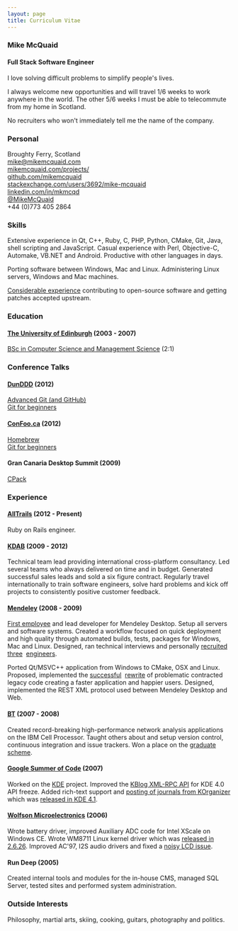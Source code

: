 ```yaml
---
layout: page
title: Curriculum Vitae
---
```

### Mike McQuaid
#### Full Stack Software Engineer
I love solving difficult problems to simplify people's lives.  

I always welcome new opportunities and will travel 1/6 weeks to work anywhere in the world. The other 5/6 weeks I must be able to telecommute from my home in Scotland.  

No recruiters who won't immediately tell me the name of the company.

### Personal
Broughty Ferry, Scotland  
[mike@mikemcquaid.com](mailto:mike@mikemcquaid.com)  
[mikemcquaid.com/projects/](http://mikemcquaid.com/projects/)  
[github.com/mikemcquaid](https://github.com/mikemcquaid)  
[stackexchange.com/users/3692/mike-mcquaid](http://stackexchange.com/users/3692/mike-mcquaid)  
[linkedin.com/in/mkmcqd](http://www.linkedin.com/in/mkmcqd)  
[@MikeMcQuaid](http://twitter.com/MikeMcQuaid)  
+44 (0)773 405 2864

### Skills
Extensive experience in Qt, C++, Ruby, C, PHP, Python, CMake, Git, Java, shell scripting and JavaScript. Casual experience with Perl, Objective-C, Automake, VB.NET and Android. Productive with other languages in days.  

Porting software between Windows, Mac and Linux. Administering Linux servers, Windows and Mac machines.  

[Considerable experience](http://www.ohloh.net/accounts/mikemcquaid) contributing to open-source software and getting patches accepted upstream.

### Education

#### [The University of Edinburgh](http://www.ed.ac.uk/home) (2003 - 2007)
[BSc in Computer Science and Management Science](http://www.inf.ed.ac.uk/undergraduate/csms.html) (2:1)

### Conference Talks
#### [DunDDD](http://dun.dddscotland.co.uk/) (2012)
[Advanced Git (and GitHub)](https://speakerdeck.com/mikemcquaid/advanced-git-and-github)  
[Git for beginners](http://speakerdeck.com/u/mikemcquaid/p/git-for-beginners)

#### [ConFoo.ca](http://confoo.ca) (2012)
[Homebrew](http://speakerdeck.com/u/mikemcquaid/p/homebrew)  
[Git for beginners](http://speakerdeck.com/u/mikemcquaid/p/git-for-beginners)

#### Gran Canaria Desktop Summit (2009)
[CPack](http://speakerdeck.com/u/mikemcquaid/p/cpack)

### Experience
#### [AllTrails](http://alltrails.com/) (2012 - Present)
Ruby on Rails engineer.

#### [KDAB](http://kdab.com/) (2009 - 2012)
Technical team lead providing international cross-platform consultancy. Led several teams who always delivered on time and in budget. Generated successful sales leads and sold a six figure contract. Regularly travel internationally to train software engineers, solve hard problems and kick off projects to consistently positive customer feedback.

#### [Mendeley](http://www.mendeley.com/) (2008 - 2009)
[First employee](http://blog.mendeley.com/start-up-life/mike-arthur-joins-team-mendeley/) and lead developer for Mendeley Desktop. Setup all servers and software systems. Created a workflow focused on quick deployment and high quality through automated builds, tests, packages for Windows, Mac and Linux. Designed, ran technical interviews and personally [recruited](http://blog.mendeley.com/start-up-life/introducing-fred-amir-and-a-bond-villain/)&nbsp; [three](http://blog.mendeley.com/academic-life/an-excellent-euroscience-adventure-part-ii/)&nbsp; [engineers](http://blog.mendeley.com/research-miscellanea/a-new-knight-joins-mendeleys-round-table/).  

Ported Qt/MSVC++ application from Windows to CMake, OSX and Linux. Proposed, implemented the [successful](http://blog.mendeley.com/academic-features/mendeley-desktop-the-mvc-strikes-back/)&nbsp; [rewrite](http://blog.mendeley.com/academic-features/mendeley-desktop-the-about-dialogue-and-the-refactor/) of problematic contracted legacy code creating a faster application and happier users. Designed, implemented the REST XML protocol used between Mendeley Desktop and Web.

#### [BT](http://www.bt.com/) (2007 - 2008)
Created record-breaking high-performance network analysis applications on the IBM Cell Processor. Taught others about and setup version control, continuous integration and issue trackers. Won a place on the [graduate scheme](http://www.btplc.com/careercentre/graduates/index.cfm).

#### [Google Summer of Code](http://code.google.com/soc/) (2007)
Worked on the [KDE](http://www.kde.org/) project. Improved the [KBlog XML-RPC API](http://api.kde.org/4.0-api/kdepimlibs-apidocs/kblog/html/index.html) for KDE 4.0 API freeze. Added rich-text support and [posting of journals from KOrganizer](http://mikemcquaid.com/2008/09/27/kde-blog-from-korganizer-howto/) which was [released in KDE 4.1](http://www.kde.org/announcements/4.1/).

#### [Wolfson Microelectronics](http://www.wolfsonmicro.com/) (2006)
Wrote battery driver, improved Auxiliary ADC code for Intel XScale on Windows CE. Wrote WM8711 Linux kernel driver which was [released in 2.6.26](https://github.com/mirrors/linux-2.6/commit/bd6d417743d941c3e5eabb21abbcac9737f11061). Improved AC'97, I2S audio drivers and fixed a [noisy LCD issue](http://bugs.openembedded.org/show_bug.cgi?id=1316).

#### Run Deep (2005)
Created internal tools and modules for the in-house CMS, managed SQL Server, tested sites and performed system administration.

### Outside Interests
Philosophy, martial arts, skiing, cooking, guitars, photography and politics.
